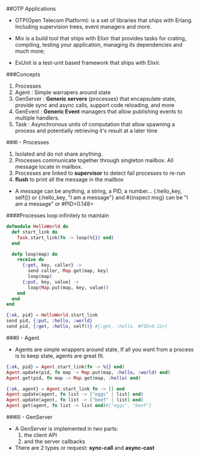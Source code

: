 ##OTP Applications

- OTP(Open Telecom Platform): is a set of libraries that ships with Erlang. Including supervision trees, event managers and more.
 
- Mix  is a build tool that ships with Elixir that provides tasks for crating, compiling, testing your application, managing its dependencies and much more;
 
- ExUnit is a test-unit based framework that ships with Elixir.

###Concepts

1) Processes
2) Agent        : Simple warrapers around state 
3) GenServer    : **Generic servers** (processes) that encapsulate state, provide sync and async calls, support code reloading, and more
4) GenEvent     : **Generic Event** managers that allow publishing events to multiple handlers.
5) Task         : Asynchronous units of computation that allow spawning a process and potentially retrieving it's result at a later time
 
###I - Processes

1) Isolated and do not share anything. 
2) Processes communicate together through singleton mailbox. All message locate in mailbox.
3) Processes are linked to **supervisor** to detect fail processes to re-run
4) **flush** to print all the message in the mailbox
- A message can be anything, a string, a PID, a number... {:hello_key, self()} or {:hello_key, "I am a message"} and #{inspect msg} can be "I am a message" or #PID<0.148>

####Processes loop infinitely to maintain

```elixir
defmodule HelloWorld do
  def start_link do
    Task.start_link(fn -> loop(%{}) end)
  end

  defp loop(map) do
    receive do
      {:get, key, caller} ->
        send caller, Map.get(map, key)
        loop(map)
      {:put, key, value} ->
        loop(Map.put(map, key, value))
    end
  end
end

{:ok, pid} = HelloWorld.start_link 
send pid, {:put, :hello, :world}
send pid, {:get, :hello, self()} #{:get, :hello, #PID<0.12>}
```

###II - Agent

- Agents are simple wrappers around state, If all you want from a process is to keep state, agents are great fit.

```elixir
{:ok, pid} = Agent.start_link(fn -> %{} end)
Agent.update(pid, fn map -> Map.put(map, :hello, :world) end)
Agent.get(pid, fn map -> Map.get(map, :hello) end)
```

```elixir
{:ok, agent} = Agent.start_link fn -> [] end
Agent.update(agent, fn list -> ["eggs" | list] end)
Agent.update(agent, fn list -> ["beef" | list] end)
Agent.get(agent, fn list -> list end)#["eggs", "beef"]
```

###III - GenServer

- A GenServer is implemented in two parts: 
    1) the client API 
    2) and the server callbacks
- There are 2 types or request: **sync-call** and **async-cast**
